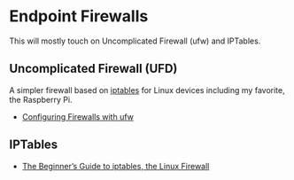 # Endpoint Firewalls
This will mostly touch on Uncomplicated Firewall (ufw) and IPTables.

## Uncomplicated Firewall (UFD)
A simpler firewall based on [iptables](https://en.wikipedia.org/wiki/Iptables) for Linux devices including my favorite, the Raspberry Pi.
- [Configuring Firewalls with ufw](https://pimylifeup.com/configuring-ufw/)

## IPTables
- [The Beginner’s Guide to iptables, the Linux Firewall](https://www.howtogeek.com/177621/the-beginners-guide-to-iptables-the-linux-firewall/)
